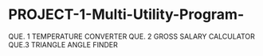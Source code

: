 # PROJECT-1-Multi-Utility-Program-

QUE. 1 TEMPERATURE CONVERTER
QUE. 2 GROSS SALARY CALCULATOR
QUE.3 TRIANGLE ANGLE FINDER
